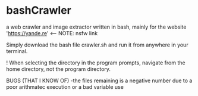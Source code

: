 # bashCrawler
a web crawler and image extractor written in bash, mainly for the website 'https://yande.re' <-- NOTE: nsfw link


Simply download the bash file crawler.sh and run it from anywhere in your terminal. 

!    When selecting the directory in the program prompts, navigate from the home directory, not the program directory.

BUGS (THAT I KNOW OF)
        -the files remaining is a negative number due to a poor arithmatec execution or a bad variable use
